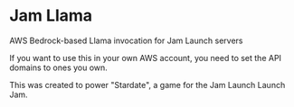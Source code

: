 # Jam Llama

AWS Bedrock-based Llama invocation for Jam Launch servers

If you want to use this in your own AWS account, you need to set the API domains
to ones you own.

This was created to power "Stardate", a game for the Jam Launch Launch Jam.
